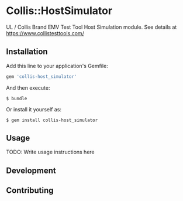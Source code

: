 # Collis::HostSimulator

UL / Collis Brand EMV Test Tool Host Simulation module. See details at https://www.collistesttools.com/ 

## Installation

Add this line to your application's Gemfile:

```ruby
gem 'collis-host_simulator'
```

And then execute:

    $ bundle

Or install it yourself as:

    $ gem install collis-host_simulator

## Usage

TODO: Write usage instructions here

## Development

## Contributing
